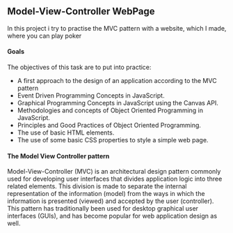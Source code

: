 ## Model-View-Controller WebPage

In this project i try to practise the MVC pattern with a website, which I made, where you can play poker

#### Goals
The objectives of this task are to put into practice:
- A first approach to the design of an application according to the MVC pattern
- Event Driven Programming Concepts in JavaScript.
- Graphical Programming Concepts in JavaScript using the Canvas API.
- Methodologies and concepts of Object Oriented Programming in JavaScript.
- Principles and Good Practices of Object Oriented Programming.
- The use of basic HTML elements.
- The use of some basic CSS properties to style a simple web page.

#### The Model View Controller pattern

Model-View-Controller (MVC) is an architectural design pattern commonly used for developing user interfaces that divides application logic into three related elements. This division is made to separate the internal representation of the information (model) from the ways in which the information is presented (viewed) and accepted by the user (controller). This pattern has traditionally been used for desktop graphical user interfaces (GUIs), and has become popular for web application design as well.
